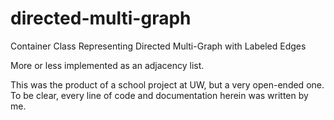 # directed-multi-graph
Container Class Representing Directed Multi-Graph with Labeled Edges

More or less implemented as an adjacency list. 

This was the product of a school project at UW, but a very open-ended one. To be clear, every line of code and documentation herein was written by me.
